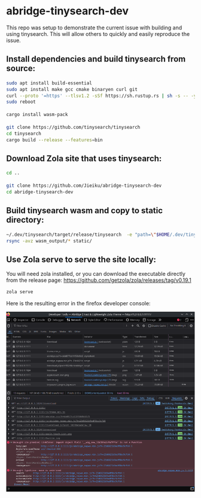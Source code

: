 # abridge-tinysearch-dev
This repo was setup to demonstrate the current issue with building and using tinysearch.
This will allow others to quickly and easily reproduce the issue.


## Install dependencies and build tinysearch from source:

```bash
sudo apt install build-essential
sudo apt install make gcc cmake binaryen curl git
curl --proto '=https' --tlsv1.2 -sSf https://sh.rustup.rs | sh -s -- -y
sudo reboot

cargo install wasm-pack

git clone https://github.com/tinysearch/tinysearch
cd tinysearch
cargo build --release --features=bin
```

## Download Zola site that uses tinysearch:

```bash
cd ..

git clone https://github.com/Jieiku/abridge-tinysearch-dev
cd abridge-tinysearch-dev
```

## Build tinysearch wasm and copy to static directory:

```bash
~/.dev/tinysearch/target/release/tinysearch  -e "path=\"$HOME/.dev/tinysearch\"" --optimize public/data_tinysearch/index.html
rsync -avz wasm_output/* static/
```

## Use Zola serve to serve the site locally:

You will need zola installed, or you can download the executable directly from the release page: https://github.com/getzola/zola/releases/tag/v0.19.1

```bash
zola serve
```

Here is the resulting error in the firefox developer console:

<img src="https://raw.githubusercontent.com/Jieiku/abridge-tinysearch-dev/master/error.png"/>
